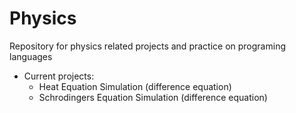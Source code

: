 # Physics

Repository for physics related projects and practice on programing languages

* Current projects:
	* Heat Equation Simulation (difference equation)
	* Schrodingers Equation Simulation (difference equation)
